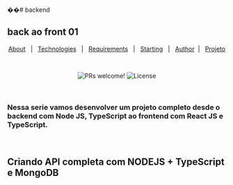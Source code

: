 ��#   b a c k e n d 

## back ao front 01

<p align="center">
  <a href="#dart-about">About</a> &#xa0; | &#xa0; 
  <a href="#rocket-technologies">Technologies</a> &#xa0; | &#xa0;
  <a href="#white_check_mark-requirements">Requirements</a> &#xa0; | &#xa0;
  <a href="#checkered_flag-starting">Starting</a> &#xa0; | &#xa0;
  <a href="https://github.com/chagasleandro" target="_blank">Author</a>&#xa0; | &#xa0
  <a href="https://disney-plus-clone-chi.vercel.app/" target="_blank" rel="noopener noreferrer">Projeto</a>
</p>
<br>
<p align="center">
 <img src="https://img.shields.io/static/v1?label=PRs&message=welcome&color=49AA26&labelColor=000000" alt="PRs welcome!" />

  <img alt="License" src="https://img.shields.io/static/v1?label=license&message=MIT&color=49AA26&labelColor=000000">
</p>
<br>

<h3>Nessa serie vamos desenvolver um projeto completo desde o backend com Node JS, TypeScript ao frontend com React JS e TypeScript.
</h3>
<br>

## Criando API completa com NODEJS + TypeScript e MongoDB 


 
 

